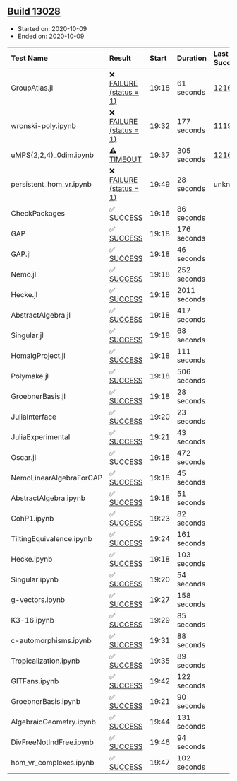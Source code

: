 ## [Build 13028](https://oscarci.mathematik.uni-kl.de/job/oscar/13028/)

* Started on: 2020-10-09
* Ended on: 2020-10-09

| Test Name    | Result | Start | Duration | Last Success | First Failure |
|:-------------|:-------|:------|:---------|:-------------|:--------------|
| GroupAtlas.jl | ❌ [FAILURE (status = 1)](https://oscarci.mathematik.uni-kl.de/job/oscar/13028/artifact/logs/build-13028/GroupAtlas.jl.log) | 19:18 | 61 seconds | [12167](https://oscarci.mathematik.uni-kl.de/job/oscar/12167/) | [12168](https://oscarci.mathematik.uni-kl.de/job/oscar/12168/) |
| wronski-poly.ipynb | ❌ [FAILURE (status = 1)](https://oscarci.mathematik.uni-kl.de/job/oscar/13028/artifact/logs/build-13028/wronski-poly.ipynb.log) | 19:32 | 177 seconds | [11192](https://oscarci.mathematik.uni-kl.de/job/oscar/11192/) | [11193](https://oscarci.mathematik.uni-kl.de/job/oscar/11193/) |
| uMPS(2,2,4)_0dim.ipynb | ⚠ [TIMEOUT](https://oscarci.mathematik.uni-kl.de/job/oscar/13028/artifact/logs/build-13028/uMPS-2-2-4-_0dim.ipynb.log) | 19:37 | 305 seconds | [12167](https://oscarci.mathematik.uni-kl.de/job/oscar/12167/) | [12168](https://oscarci.mathematik.uni-kl.de/job/oscar/12168/) |
| persistent_hom_vr.ipynb | ❌ [FAILURE (status = 1)](https://oscarci.mathematik.uni-kl.de/job/oscar/13028/artifact/logs/build-13028/persistent_hom_vr.ipynb.log) | 19:49 | 28 seconds | unknown | unknown |
| CheckPackages | ✅ [SUCCESS](https://oscarci.mathematik.uni-kl.de/job/oscar/13028/artifact/logs/build-13028/CheckPackages.log) | 19:16 | 86 seconds |  |  |
| GAP | ✅ [SUCCESS](https://oscarci.mathematik.uni-kl.de/job/oscar/13028/artifact/logs/build-13028/GAP.log) | 19:18 | 176 seconds |  |  |
| GAP.jl | ✅ [SUCCESS](https://oscarci.mathematik.uni-kl.de/job/oscar/13028/artifact/logs/build-13028/GAP.jl.log) | 19:18 | 46 seconds |  |  |
| Nemo.jl | ✅ [SUCCESS](https://oscarci.mathematik.uni-kl.de/job/oscar/13028/artifact/logs/build-13028/Nemo.jl.log) | 19:18 | 252 seconds |  |  |
| Hecke.jl | ✅ [SUCCESS](https://oscarci.mathematik.uni-kl.de/job/oscar/13028/artifact/logs/build-13028/Hecke.jl.log) | 19:18 | 2011 seconds |  |  |
| AbstractAlgebra.jl | ✅ [SUCCESS](https://oscarci.mathematik.uni-kl.de/job/oscar/13028/artifact/logs/build-13028/AbstractAlgebra.jl.log) | 19:18 | 417 seconds |  |  |
| Singular.jl | ✅ [SUCCESS](https://oscarci.mathematik.uni-kl.de/job/oscar/13028/artifact/logs/build-13028/Singular.jl.log) | 19:18 | 68 seconds |  |  |
| HomalgProject.jl | ✅ [SUCCESS](https://oscarci.mathematik.uni-kl.de/job/oscar/13028/artifact/logs/build-13028/HomalgProject.jl.log) | 19:18 | 111 seconds |  |  |
| Polymake.jl | ✅ [SUCCESS](https://oscarci.mathematik.uni-kl.de/job/oscar/13028/artifact/logs/build-13028/Polymake.jl.log) | 19:18 | 506 seconds |  |  |
| GroebnerBasis.jl | ✅ [SUCCESS](https://oscarci.mathematik.uni-kl.de/job/oscar/13028/artifact/logs/build-13028/GroebnerBasis.jl.log) | 19:18 | 28 seconds |  |  |
| JuliaInterface | ✅ [SUCCESS](https://oscarci.mathematik.uni-kl.de/job/oscar/13028/artifact/logs/build-13028/JuliaInterface.log) | 19:20 | 23 seconds |  |  |
| JuliaExperimental | ✅ [SUCCESS](https://oscarci.mathematik.uni-kl.de/job/oscar/13028/artifact/logs/build-13028/JuliaExperimental.log) | 19:21 | 43 seconds |  |  |
| Oscar.jl | ✅ [SUCCESS](https://oscarci.mathematik.uni-kl.de/job/oscar/13028/artifact/logs/build-13028/Oscar.jl.log) | 19:18 | 472 seconds |  |  |
| NemoLinearAlgebraForCAP | ✅ [SUCCESS](https://oscarci.mathematik.uni-kl.de/job/oscar/13028/artifact/logs/build-13028/NemoLinearAlgebraForCAP.log) | 19:18 | 45 seconds |  |  |
| AbstractAlgebra.ipynb | ✅ [SUCCESS](https://oscarci.mathematik.uni-kl.de/job/oscar/13028/artifact/logs/build-13028/AbstractAlgebra.ipynb.log) | 19:18 | 51 seconds |  |  |
| CohP1.ipynb | ✅ [SUCCESS](https://oscarci.mathematik.uni-kl.de/job/oscar/13028/artifact/logs/build-13028/CohP1.ipynb.log) | 19:23 | 82 seconds |  |  |
| TiltingEquivalence.ipynb | ✅ [SUCCESS](https://oscarci.mathematik.uni-kl.de/job/oscar/13028/artifact/logs/build-13028/TiltingEquivalence.ipynb.log) | 19:24 | 161 seconds |  |  |
| Hecke.ipynb | ✅ [SUCCESS](https://oscarci.mathematik.uni-kl.de/job/oscar/13028/artifact/logs/build-13028/Hecke.ipynb.log) | 19:18 | 103 seconds |  |  |
| Singular.ipynb | ✅ [SUCCESS](https://oscarci.mathematik.uni-kl.de/job/oscar/13028/artifact/logs/build-13028/Singular.ipynb.log) | 19:20 | 54 seconds |  |  |
| g-vectors.ipynb | ✅ [SUCCESS](https://oscarci.mathematik.uni-kl.de/job/oscar/13028/artifact/logs/build-13028/g-vectors.ipynb.log) | 19:27 | 158 seconds |  |  |
| K3-16.ipynb | ✅ [SUCCESS](https://oscarci.mathematik.uni-kl.de/job/oscar/13028/artifact/logs/build-13028/K3-16.ipynb.log) | 19:29 | 85 seconds |  |  |
| c-automorphisms.ipynb | ✅ [SUCCESS](https://oscarci.mathematik.uni-kl.de/job/oscar/13028/artifact/logs/build-13028/c-automorphisms.ipynb.log) | 19:31 | 88 seconds |  |  |
| Tropicalization.ipynb | ✅ [SUCCESS](https://oscarci.mathematik.uni-kl.de/job/oscar/13028/artifact/logs/build-13028/Tropicalization.ipynb.log) | 19:35 | 89 seconds |  |  |
| GITFans.ipynb | ✅ [SUCCESS](https://oscarci.mathematik.uni-kl.de/job/oscar/13028/artifact/logs/build-13028/GITFans.ipynb.log) | 19:42 | 122 seconds |  |  |
| GroebnerBasis.ipynb | ✅ [SUCCESS](https://oscarci.mathematik.uni-kl.de/job/oscar/13028/artifact/logs/build-13028/GroebnerBasis.ipynb.log) | 19:21 | 90 seconds |  |  |
| AlgebraicGeometry.ipynb | ✅ [SUCCESS](https://oscarci.mathematik.uni-kl.de/job/oscar/13028/artifact/logs/build-13028/AlgebraicGeometry.ipynb.log) | 19:44 | 131 seconds |  |  |
| DivFreeNotIndFree.ipynb | ✅ [SUCCESS](https://oscarci.mathematik.uni-kl.de/job/oscar/13028/artifact/logs/build-13028/DivFreeNotIndFree.ipynb.log) | 19:46 | 94 seconds |  |  |
| hom_vr_complexes.ipynb | ✅ [SUCCESS](https://oscarci.mathematik.uni-kl.de/job/oscar/13028/artifact/logs/build-13028/hom_vr_complexes.ipynb.log) | 19:47 | 102 seconds |  |  |
